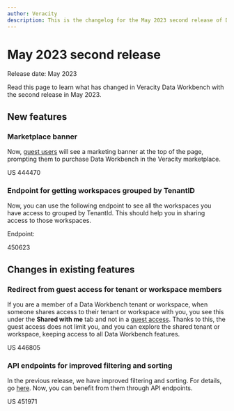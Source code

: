 ```yaml
---
author: Veracity
description: This is the changelog for the May 2023 second release of Data Workbench.
---
```


# May 2023 second release

Release date: May 2023

Read this page to learn what has changed in Veracity Data Workbench with the second release in May 2023.

## New features

### Marketplace banner
Now, [guest users](releasejan23.md) will see a marketing banner at the top of the page, prompting them to purchase Data Workbench in the Veracity marketplace.

US 444470

### Endpoint for getting workspaces grouped by TenantID
Now, you can use the following endpoint to see all the workspaces you have access to grouped by TenantId. This should help you in sharing access to those workspaces.

Endpoint:

450623

## Changes in existing features

### Redirect from guest access for tenant or workspace members
If you are a member of a Data Workbench tenant or workspace, when someone shares access to their tenant or workspace with you, you see this under the **Shared with me** tab and not in a [guest access](releasejan23.md). Thanks to this, the guest access does not limit you, and you can explore the shared tenant or workspace, keeping access to all Data Workbench features.

US 446805

### API endpoints for improved filtering and sorting
In the previous release, we have improved filtering and sorting. For details, go [here](releasemay23.md). Now, you can benefit from them through API endpoints.

US 451971